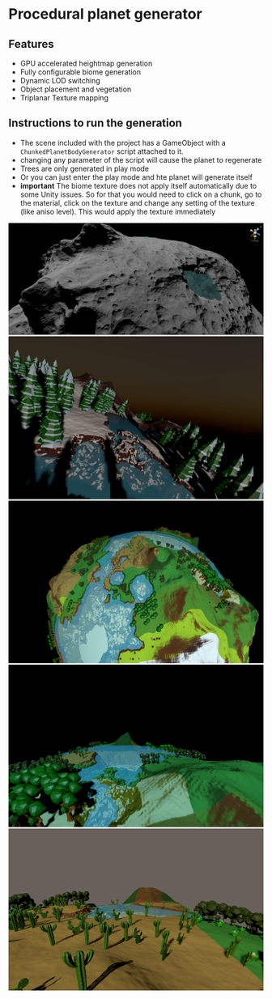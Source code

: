 # Procedural planet generator

## Features
* GPU accelerated heightmap generation
* Fully configurable biome generation
* Dynamic LOD switching
* Object placement and vegetation
* Triplanar Texture mapping 

## Instructions to run the generation
* The scene included with the project has a GameObject with a `ChunkedPlanetBodyGenerator` script attached to it.
* changing any parameter of the script will cause the planet to regenerate
* Trees are only generated in play mode 
* Or you can just enter the play mode and hte planet will generate itself
*  **important** The biome texture does not apply itself automatically due to some Unity issues. So for that you would need to click on a chunk, go to the material, click on the texture and change any setting of the texture (like aniso level). This would apply the texture immediately

![screenshot1](https://raw.githubusercontent.com/pulkitjuneja/Procedural-Planets/refs/heads/master/Screenshots/Screenshot%202021-03-01%20183553.png)
![screenshot1](https://raw.githubusercontent.com/pulkitjuneja/Procedural-Planets/refs/heads/master/Screenshots/Screenshot_2020-12-01_011100.png)
![screenshot1](https://raw.githubusercontent.com/pulkitjuneja/Procedural-Planets/refs/heads/master/Screenshots/Screenshot_2020-12-01_011706.png)
![screenshot1](https://raw.githubusercontent.com/pulkitjuneja/Procedural-Planets/refs/heads/master/Screenshots/Screenshot_2020-12-01_011821.png)
![screenshot1](https://raw.githubusercontent.com/pulkitjuneja/Procedural-Planets/refs/heads/master/Screenshots/Screenshot_2020-12-01_012008.png)
